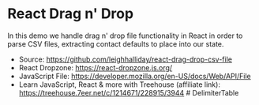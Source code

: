 # React Drag n' Drop

In this demo we handle drag n' drop file functionality in React in order to parse CSV files, extracting contact defaults to place into our state.

- Source: https://github.com/leighhalliday/react-drag-drop-csv-file
- React Dropzone: https://react-dropzone.js.org/
- JavaScript File: https://developer.mozilla.org/en-US/docs/Web/API/File
- Learn JavaScript, React & more with Treehouse (affiliate link): https://treehouse.7eer.net/c/1214671/228915/3944
#   D e l i m i t e r T a b l e  
 